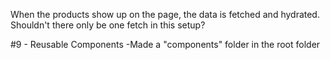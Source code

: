 



When the products show up on the page, the data is fetched and hydrated.  Shouldn't there only be one fetch in this setup?

#9 - Reusable Components
-Made a "components" folder in the root folder